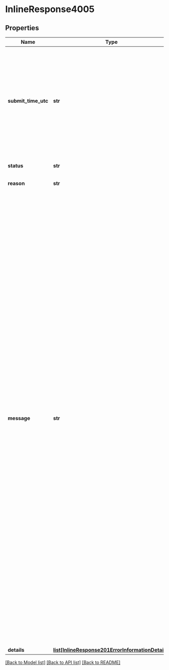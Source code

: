 # InlineResponse4005

## Properties
Name | Type | Description | Notes
------------ | ------------- | ------------- | -------------
**submit_time_utc** | **str** | Time of request in UTC. &#x60;Format: YYYY-MM-DDThh:mm:ssZ&#x60;  Example 2016-08-11T22:47:57Z equals August 11, 2016, at 22:47:57 (10:47:57 p.m.). The T separates the date and the time. The Z indicates UTC.  | [optional] 
**status** | **str** | The status of the submitted transaction. | [optional] 
**reason** | **str** | The reason of the status.  | [optional] 
**message** | **str** | The detail message related to the status and reason listed above. Possible value is:    - Your aggregator or acquirer is not accepting transactions from you at this time.   - Your aggregator or acquirer is not accepting this transaction.   - CyberSource declined the request because the credit card has expired. You might also receive this value if     the expiration date you provided does not match the date the issuing bank has on file.   - The bank declined the transaction.   - The merchant reference number for this authorization request matches the merchant reference number of     another authorization request that you sent within the past 15 minutes. Resend the request with a unique     merchant reference number.   - The credit card number did not pass CyberSource basic checks.   - Data provided is not consistent with the request. For example, you requested a product with negative cost.   - The request is missing a required field.  | [optional] 
**details** | [**list[InlineResponse201ErrorInformationDetails]**](InlineResponse201ErrorInformationDetails.md) |  | [optional] 

[[Back to Model list]](../README.md#documentation-for-models) [[Back to API list]](../README.md#documentation-for-api-endpoints) [[Back to README]](../README.md)


